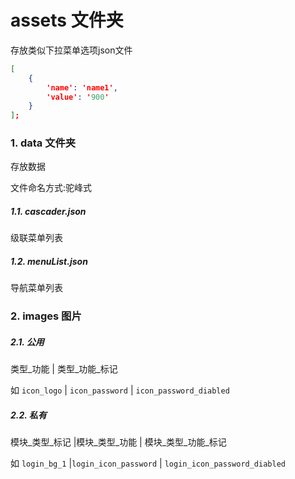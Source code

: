 # assets 文件夹

存放类似下拉菜单选项json文件

```json
[
    {
        'name': 'name1',
        'value': '900'
    }
];
```

### 1. data 文件夹

存放数据

文件命名方式:驼峰式

##### 1.1. cascader.json

级联菜单列表

##### 1.2. menuList.json

导航菜单列表


### 2. images 图片

##### 2.1. 公用

类型_功能 | 类型_功能_标记

如 `icon_logo` | `icon_password` | `icon_password_diabled`

##### 2.2. 私有

模块_类型_标记 |模块_类型_功能 | 模块_类型_功能_标记

如 `login_bg_1` |`login_icon_password` | `login_icon_password_diabled`